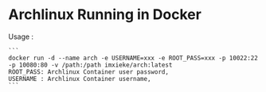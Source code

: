 # Archlinux Running in Docker

Usage :

	```
	docker run -d --name arch -e USERNAME=xxx -e ROOT_PASS=xxx -p 10022:22 -p 10080:80 -v /path:/path imxieke/arch:latest
	ROOT_PASS: Archlinux Container user password, 
	USERNAME : Archlinux Container username, 
	```